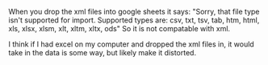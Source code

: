 When you drop the xml files into google sheets it says:
"Sorry, that file type isn't supported for import.
Supported types are: csv, txt, tsv, tab, htm, html, xls, xlsx, xlsm, xlt, xltm, xltx, ods"
So it is not compatable with xml.

I think if I had excel on my computer and dropped the xml files in, it would take in the data is some way, but likely make it distorted. 
